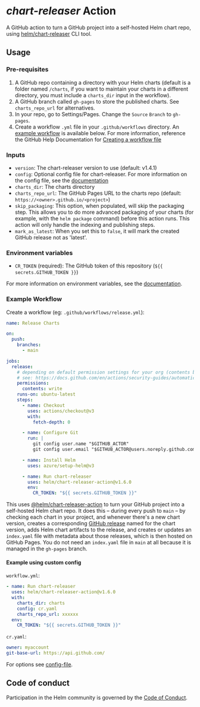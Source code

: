 # _chart-releaser_ Action

A GitHub action to turn a GitHub project into a self-hosted Helm chart repo, using [helm/chart-releaser](https://github.com/helm/chart-releaser) CLI tool.

## Usage

### Pre-requisites

1. A GitHub repo containing a directory with your Helm charts (default is a folder named `/charts`, if you want to
   maintain your charts in a different directory, you must include a `charts_dir` input in the workflow).
1. A GitHub branch called `gh-pages` to store the published charts. See `charts_repo_url` for alternatives.
1. In your repo, go to Settings/Pages. Change the `Source` `Branch` to `gh-pages`.
1. Create a workflow `.yml` file in your `.github/workflows` directory. An [example workflow](#example-workflow) is available below.
   For more information, reference the GitHub Help Documentation for [Creating a workflow file](https://help.github.com/en/articles/configuring-a-workflow#creating-a-workflow-file)

### Inputs

- `version`: The chart-releaser version to use (default: v1.4.1)
- `config`: Optional config file for chart-releaser. For more information on the config file, see the [documentation](https://github.com/helm/chart-releaser#config-file)
- `charts_dir`: The charts directory
- `charts_repo_url`: The GitHub Pages URL to the charts repo (default: `https://<owner>.github.io/<project>`)
- `skip_packaging`: This option, when populated, will skip the packaging step. This allows you to do more advanced packaging of your charts (for example, with the `helm package` command) before this action runs. This action will only handle the indexing and publishing steps.
- `mark_as_latest`: When you set this to `false`, it will mark the created GitHub release not as 'latest'.

### Environment variables

- `CR_TOKEN` (required): The GitHub token of this repository (`${{ secrets.GITHUB_TOKEN }}`)

For more information on environment variables, see the [documentation](https://github.com/helm/chart-releaser#environment-variables).

### Example Workflow

Create a workflow (eg: `.github/workflows/release.yml`):

```yaml
name: Release Charts

on:
  push:
    branches:
      - main

jobs:
  release:
    # depending on default permission settings for your org (contents being read-only or read-write for workloads), you will have to add permissions
    # see: https://docs.github.com/en/actions/security-guides/automatic-token-authentication#modifying-the-permissions-for-the-github_token
    permissions:
      contents: write
    runs-on: ubuntu-latest
    steps:
      - name: Checkout
        uses: actions/checkout@v3
        with:
          fetch-depth: 0

      - name: Configure Git
        run: |
          git config user.name "$GITHUB_ACTOR"
          git config user.email "$GITHUB_ACTOR@users.noreply.github.com"

      - name: Install Helm
        uses: azure/setup-helm@v3

      - name: Run chart-releaser
        uses: helm/chart-releaser-action@v1.6.0
        env:
          CR_TOKEN: "${{ secrets.GITHUB_TOKEN }}"
```

This uses [@helm/chart-releaser-action](https://www.github.com/helm/chart-releaser-action) to turn your GitHub project into a self-hosted Helm chart repo.
It does this – during every push to `main` – by checking each chart in your project, and whenever there's a new chart version, creates a corresponding [GitHub release](https://help.github.com/en/github/administering-a-repository/about-releases) named for the chart version, adds Helm chart artifacts to the release, and creates or updates an `index.yaml` file with metadata about those releases, which is then hosted on GitHub Pages. You do not need an `index.yaml` file in `main` at all because it is managed in the `gh-pages` branch.

#### Example using custom config

`workflow.yml`:

```yaml
- name: Run chart-releaser
  uses: helm/chart-releaser-action@v1.6.0
  with:
    charts_dir: charts
    config: cr.yaml
    charts_repo_url: xxxxxx
  env:
    CR_TOKEN: "${{ secrets.GITHUB_TOKEN }}"
```

`cr.yaml`:

```yaml
owner: myaccount
git-base-url: https://api.github.com/
```

For options see [config-file](https://github.com/helm/chart-releaser#config-file).

## Code of conduct

Participation in the Helm community is governed by the [Code of Conduct](CODE_OF_CONDUCT.md).

